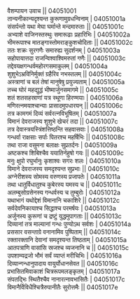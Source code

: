 वैशम्पायन उवाच ||	04051001    
तान्यनीकान्यदृश्यन्त कुरूणामुग्रधन्विनाम् |	04051001a   
संसर्पन्तो यथा मेघा घर्मान्ते मन्दमारुताः ||	04051001c   
अभ्याशे वाजिनस्तस्थुः समारूढाः प्रहारिभिः |	04051002a   
भीमरूपाश्च मातङ्गास्तोमराङ्कुशचोदिताः ||	04051002c   
ततः शक्रः सुरगणैः समारुह्य सुदर्शनम् |	04051003a   
सहोपायात्तदा राजन्विश्वाश्विमरुतां गणैः ||	04051003c   
तद्देवयक्षगन्धर्वमहोरगसमाकुलम् |	04051004a   
शुशुभेऽभ्रविनिर्मुक्तं ग्रहैरिव नभस्तलम् ||	04051004c   
अस्त्राणां च बलं तेषां मानुषेषु प्रयुज्यताम् |	04051005a   
तच्च घोरं महद्युद्धं भीष्मार्जुनसमागमे ||	04051005c   
शतं शतसहस्राणां यत्र स्थूणा हिरण्मयाः |	04051006a   
मणिरत्नमयाश्चान्याः प्रासादमुपधारयन् ||	04051006c   
तत्र कामगमं दिव्यं सर्वरत्नविभूषितम् |	04051007a  
विमानं देवराजस्य शुशुभे खेचरं तदा ||	04051007c   
तत्र देवास्त्रयस्त्रिंशत्तिष्ठन्ति सहवासवाः |	04051008a   
गन्धर्वा राक्षसाः सर्पाः पितरश्च महर्षिभिः ||	04051008c   
तथा राजा वसुमना बलाक्षः सुप्रतर्दनः |	04051009a   
अष्टकश्च शिबिश्चैव ययातिर्नहुषो गयः ||	04051009c   
मनुः क्षुपो रघुर्भानुः कृशाश्वः सगरः शलः |	04051010a   
विमाने देवराजस्य समदृश्यन्त सुप्रभाः ||	04051010c   
अग्नेरीशस्य सोमस्य वरुणस्य प्रजापतेः |	04051011a   
तथा धातुर्विधातुश्च कुबेरस्य यमस्य च ||	04051011c   
अलम्बुसोग्रसेनस्य गन्धर्वस्य च तुम्बुरोः |	04051012a   
यथाभागं यथोद्देशं विमानानि चकाशिरे ||	04051012c   
सर्वदेवनिकायाश्च सिद्धाश्च परमर्षयः |	04051013a   
अर्जुनस्य कुरूणां च द्रष्टुं युद्धमुपागताः ||	04051013c   
दिव्यानां तत्र माल्यानां गन्धः पुण्योऽथ सर्वशः |	04051014a   
प्रससार वसन्ताग्रे वनानामिव पुष्पिताम् ||	04051014c   
रक्तारक्तानि देवानां समदृश्यन्त तिष्ठताम् |	04051015a   
आतपत्राणि वासांसि स्रजश्च व्यजनानि च ||	04051015c   
उपशाम्यद्रजो भौमं सर्वं व्याप्तं मरीचिभिः |	04051016a   
दिव्यान्गन्धानुपादाय वायुर्योधानसेवत ||	04051016c   
प्रभासितमिवाकाशं चित्ररूपमलङ्कृतम् |	04051017a   
संपतद्भिः स्थितैश्चैव नानारत्नावभासितैः |	04051017c   
विमानैर्विविधैश्चित्रैरुपानीतैः सुरोत्तमैः  ||	04051017e   
